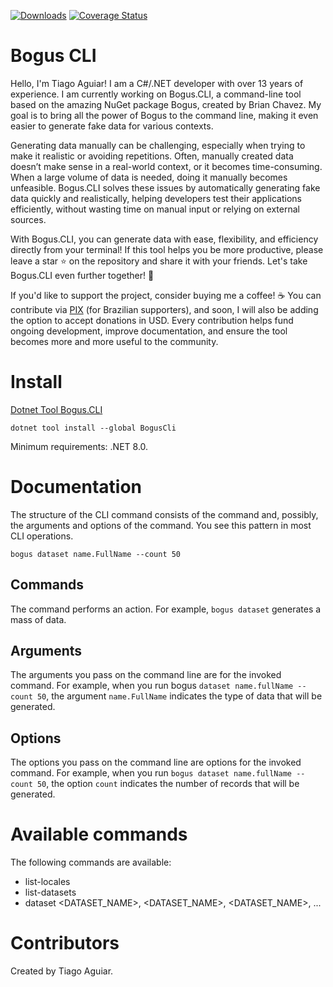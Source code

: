 [![Downloads](https://img.shields.io/nuget/dt/BogusCLI.svg)](https://www.nuget.org/packages/BogusCLI/) [![Coverage Status](https://coveralls.io/repos/github/tiago-aguiar-moreira/Bogus.CLI/badge.svg)](https://coveralls.io/github/tiago-aguiar-moreira/Bogus.CLI)

# Bogus CLI

Hello, I'm Tiago Aguiar!
I am a C#/.NET developer with over 13 years of experience. I am currently working on Bogus.CLI, a command-line tool based on the amazing NuGet package Bogus, created by Brian Chavez. My goal is to bring all the power of Bogus to the command line, making it even easier to generate fake data for various contexts.

Generating data manually can be challenging, especially when trying to make it realistic or avoiding repetitions. Often, manually created data doesn’t make sense in a real-world context, or it becomes time-consuming. When a large volume of data is needed, doing it manually becomes unfeasible. Bogus.CLI solves these issues by automatically generating fake data quickly and realistically, helping developers test their applications efficiently, without wasting time on manual input or relying on external sources.

With Bogus.CLI, you can generate data with ease, flexibility, and efficiency directly from your terminal! If this tool helps you be more productive, please leave a star ⭐ on the repository and share it with your friends. Let's take Bogus.CLI even further together! 🚀

If you'd like to support the project, consider buying me a coffee! ☕ You can contribute via [PIX](https://nubank.com.br/cobrar/1bbq/67b09a37-9e34-45b0-b969-7606b4836375) (for Brazilian supporters), and soon, I will also be adding the option to accept donations in USD. Every contribution helps fund ongoing development, improve documentation, and ensure the tool becomes more and more useful to the community.

# Install
[Dotnet Tool Bogus.CLI](https://www.nuget.org/packages/BogusCLI)

```
dotnet tool install --global BogusCli
```
Minimum requirements: .NET 8.0.

# Documentation

The structure of the CLI command consists of the command and, possibly, the arguments and options of the command. You see this pattern in most CLI operations.

```
bogus dataset name.FullName --count 50
```
## Commands

The command performs an action. For example, `bogus dataset` generates a mass of data.

## Arguments

The arguments you pass on the command line are for the invoked command. For example, when you run bogus `dataset name.fullName --count 50`, the argument `name.FullName` indicates the type of data that will be generated.

## Options

The options you pass on the command line are options for the invoked command. For example, when you run `bogus dataset name.fullName --count 50`, the option `count` indicates the number of records that will be generated.

# Available commands

The following commands are available:

- list-locales
- list-datasets
- dataset <DATASET_NAME>, <DATASET_NAME>, <DATASET_NAME>, ...

# Contributors

Created by Tiago Aguiar.